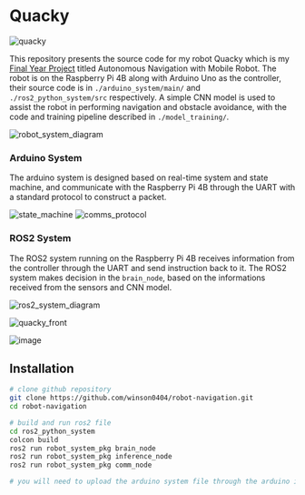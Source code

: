# Quacky
![quacky](https://github.com/winson0404/robot-navigation/assets/53987303/9cc0714f-b5cf-4c8e-a8f3-8b1ee5c43ffd)

This repository presents the source code for my robot Quacky which is my [Final Year Project](https://drive.google.com/file/d/1N3HeQ44IgfC_AOHncy7w_L8oQvX37ZI2/view?usp=sharing) titled Autonomous Navigation with Mobile Robot. 
The robot is on the Raspberry Pi 4B along with Arduino Uno as the controller, their source code is in `./arduino_system/main/` and `./ros2_python_system/src` respectively. A simple CNN model is used to assist the robot in performing navigation and obstacle avoidance, with the code and training pipeline described in `./model_training/`.

![robot_system_diagram](https://github.com/winson0404/robot-navigation/assets/53987303/407ee1bb-1787-494c-b3d5-69cba01ad3f9)


### Arduino System
The arduino system is designed based on real-time system and state machine, and communicate with the Raspberry Pi 4B through the UART with a standard protocol to construct a packet.

![state_machine](https://github.com/winson0404/robot-navigation/assets/53987303/34bc90e0-35c3-44fc-94bd-776c9622bff2)
![comms_protocol](https://github.com/winson0404/robot-navigation/assets/53987303/aa8e5ebc-a20f-4326-b24b-df6d14945e9f)

### ROS2 System
The ROS2 system running on the Raspberry Pi 4B receives information from the controller through the UART and send instruction back to it. The ROS2 system makes decision in the `brain_node`, based on the informations received from the sensors and CNN model.

![ros2_system_diagram](https://github.com/winson0404/robot-navigation/assets/53987303/f622b4e1-c1e5-4642-a8e5-f6126f64ebd3)

![quacky_front](https://github.com/winson0404/robot-navigation/assets/53987303/a750d8d6-d003-4169-ba9c-077e7f9cc32e)

![image](https://github.com/winson0404/robot-navigation/assets/53987303/6c906b19-6762-410f-9f54-3332346e977e)


## Installation

``` bash
# clone github repository
git clone https://github.com/winson0404/robot-navigation.git
cd robot-navigation

# build and run ros2 file
cd ros2_python_system
colcon build
ros2 run robot_system_pkg brain_node
ros2 run robot_system_pkg inference_node
ros2 run robot_system_pkg comm_node

# you will need to upload the arduino system file through the arduino ide
```

